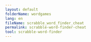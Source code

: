 ```yaml
---
layout: default
folderName: wordgames
lang: en
fileName: scrabble_word_finder_cheat
permalink: scrabble-word-finder-cheat
tool: scrabble-word-finder
---
```

